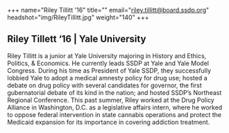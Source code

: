 +++
name="Riley Tillitt '16"
title=""
email="riley.tillitt@board.ssdp.org"
headshot="img/RileyTillitt.jpg"
weight="140"
+++

<h2>Riley Tillett ‘16 | Yale University</h2> Riley Tillitt is a junior at Yale University majoring in History and Ethics, Politics, &amp; Economics. He currently leads SSDP at Yale and Yale Model Congress. During his time as President of Yale SSDP, they successfully lobbied Yale to adopt a medical
amnesty policy for drug use; hosted a debate on drug policy with several candidates for governor, the first gubernatorial debate of its kind in the nation; and hosted SSDP’s Northeast Regional Conference. This past summer, Riley worked at the Drug Policy
Alliance in Washington, D.C. as a legislative affairs intern, where he worked to oppose federal intervention in state cannabis operations and protect the Medicaid expansion for its importance in covering addiction treatment.
